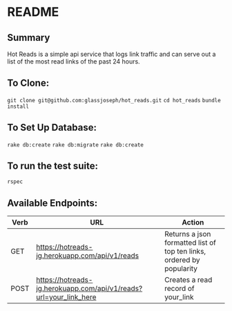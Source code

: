 # README

## Summary
Hot Reads is a simple api service that logs link traffic and can serve out a list of the most read links of the past 24 hours.


## To Clone: 

`git clone git@github.com:glassjoseph/hot_reads.git`
`cd hot_reads`
`bundle install`

## To Set Up Database:
`rake db:create`
`rake db:migrate`
`rake db:create`


## To run the test suite:
`rspec`


## Available Endpoints:


| Verb        | URL           | Action  |
| ------------- |-------------| -----|
| GET     | https://hotreads-jg.herokuapp.com/api/v1/reads| Returns a json formatted list of top ten links, ordered by popularity |
| POST      | https://hotreads-jg.herokuapp.com/api/v1/reads?url=your_link_here     |   Creates a read record of your_link |


